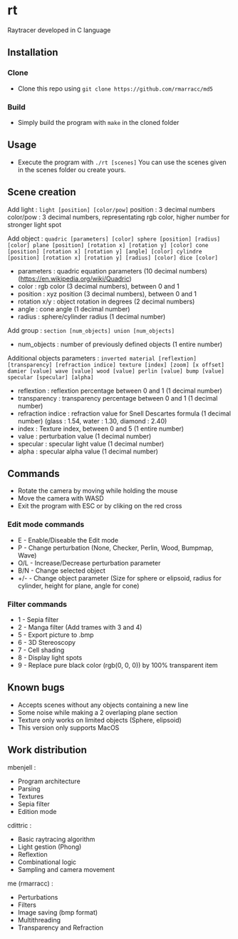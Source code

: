 # rt
Raytracer developed in C language

## Installation

### Clone

- Clone this repo using `git clone https://github.com/rmarracc/md5`

### Build

- Simply build the program with `make` in the cloned folder

## Usage

- Execute the program with `./rt [scenes]`
You can use the scenes given in the scenes folder ou create yours.

## Scene creation

Add light :
`light [position] [color/pow]`
position : 3 decimal numbers
color/pow : 3 decimal numbers, representating rgb color, higher number for stronger light spot

Add object :
`quadric [parameters] [color]
sphere [position] [radius] [color]
plane [position] [rotation x] [rotation y] [color]
cone [position] [rotation x] [rotation y] [angle] [color]
cylindre [position] [rotation x] [rotation y] [radius] [color]
dice [color]`
- parameters : quadric equation parameters (10 decimal numbers) (https://en.wikipedia.org/wiki/Quadric)
- color : rgb color (3 decimal numbers), between 0 and 1
- position : xyz position (3 decimal numbers), between 0 and 1
- rotation x/y : object rotation in degrees (2 decimal numbers)
- angle : cone angle (1 decimal number)
- radius : sphere/cylinder radius (1 decimal number)

Add group :
`section [num_objects]
union [num_objects]`
- num_objects : number of previously defined objects (1 entire number)

Additional objects parameters :
`inverted
material [reflextion] [transparency] [refraction indice]
texture [index] [zoom] [x offset]
damier [value]
wave [value]
wood [value]
perlin [value]
bump [value]
specular [specular] [alpha]`
- reflextion : reflextion percentage between 0 and 1 (1 decimal number)
- transparency : transparency percentage between 0 and 1 (1 decimal number)
- refraction indice : refraction value for Snell Descartes formula (1 decimal number) (glass : 1.54, water : 1.30, diamond : 2.40)
- index : Texture index, between 0 and 5 (1 entire number)
- value : perturbation value (1 decimal number)
- specular : specular light value (1 decimal number)
- alpha : specular alpha value (1 decimal number)


## Commands

- Rotate the camera by moving while holding the mouse
- Move the camera with WASD
- Exit the program with ESC or by cliking on the red cross

### Edit mode commands 

- E - Enable/Diseable the Edit mode
- P - Change perturbation (None, Checker, Perlin, Wood, Bumpmap, Wave)
- O/L - Increase/Decrease perturbation parameter
- B/N - Change selected object
- +/- - Change object parameter (Size for sphere or elipsoid, radius for cylinder, height for plane, angle for cone)

### Filter commands
- 1 - Sepia filter
- 2 - Manga filter (Add trames with 3 and 4)
- 5 - Export picture to .bmp
- 6 - 3D Stereoscopy
- 7 - Cell shading
- 8 - Display light spots
- 9 - Replace pure black color (rgb(0, 0, 0)) by 100% transparent item

## Known bugs

- Accepts scenes without any objects containing a new line
- Some noise while making a 2 overlaping plane section
- Texture only works on limited objects (Sphere, elipsoid)
- This version only supports MacOS

## Work distribution

mbenjell :

- Program architecture
- Parsing
- Textures
- Sepia filter
- Edition mode

cdittric :

- Basic raytracing algorithm
- Light gestion (Phong)
- Reflextion
- Combinational logic
- Sampling and camera movement

me (rmarracc) :

- Perturbations
- Filters
- Image saving (bmp format)
- Multithreading
- Transparency and Refraction
